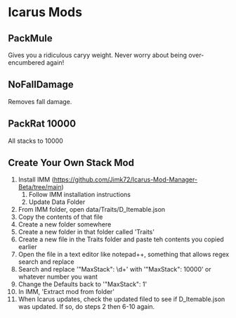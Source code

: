 # Icarus Mods

## PackMule
Gives you a ridiculous caryy weight. Never worry about being over-encumbered again!

## NoFallDamage
Removes fall damage.

## PackRat 10000
All stacks to 10000


## Create Your Own Stack Mod

1. Install IMM (https://github.com/Jimk72/Icarus-Mod-Manager-Beta/tree/main)
   1. Follow IMM installation instructions
   2. Update Data Folder
2. From IMM folder, open data/Traits/D_Itemable.json
3. Copy the contents of that file
4. Create a new folder somewhere
5. Create a new folder in that folder called 'Traits'
6. Create a new file in the Traits folder and paste teh contents you copied earlier
7. Open the file in a text editor like notepad++, something that allows regex search and replace
8. Search and replace '"MaxStack": \d+' with '"MaxStack": 10000' or whatever number you want
9. Change the Defaults back to '"MaxStack": 1'
10. In IMM, 'Extract mod from folder'
11. When Icarus updates, check the updated filed to see if D_Itemable.json was updated. If so, do steps 2 then 6-10 again.
